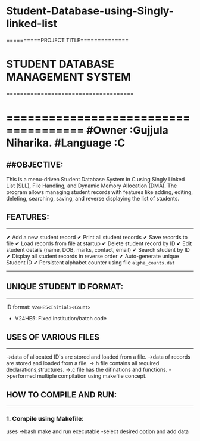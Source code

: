 # Student-Database-using-Singly-linked-list
==========PROJECT TITLE==============
# STUDENT DATABASE MANAGEMENT SYSTEM
=====================================

=====================================
#Owner :Gujjula Niharika.
#Language :C
======================================

##OBJECTIVE:
------------
This is a menu-driven Student Database System in C using Singly Linked List (SLL), File Handling, and Dynamic Memory Allocation (DMA). The program allows managing student records with features like adding, editing, deleting, searching, saving, and reverse displaying the list of students.



## FEATURES:
------------
✔ Add a new student record
✔ Print all student records
✔ Save records to file
✔ Load records from file at startup
✔ Delete student record by ID
✔ Edit student details (name, DOB, marks, contact, email)
✔ Search student by ID
✔ Display all student records in reverse order
✔ Auto-generate unique Student ID
✔ Persistent alphabet counter using file `alpha_counts.dat`

---

## UNIQUE STUDENT ID FORMAT:
---------------------------
ID format: `V24HE5<Initial><Count>`
- V24HE5: Fixed institution/batch code

## USES OF VARIOUS FILES
---------------------------------
->data of allocated ID's are stored and loaded from a file.
->data of records are stored and loaded from a file.
->.h file contains all required declarations,structures.
->.c file has the difinations and functions.
->performed multiple compilation using makefile concept.

## HOW TO COMPILE AND RUN:
--------------------------
### 1. Compile using Makefile:
uses ->bash
make
and run executable
-select desired option and add data
